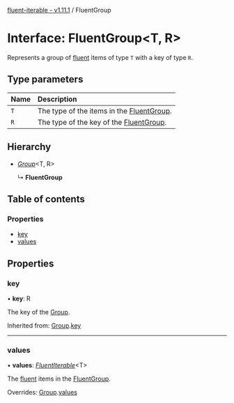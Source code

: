[fluent-iterable - v1.11.1](../README.md) / FluentGroup

# Interface: FluentGroup<T, R\>

Represents a group of [fluent](../README.md#fluent) items of type `T` with a key of type `R`.

## Type parameters

Name | Description |
:------ | :------ |
`T` | The type of the items in the [FluentGroup](fluentgroup.md).   |
`R` | The type of the key of the [FluentGroup](fluentgroup.md).    |

## Hierarchy

* [*Group*](group.md)<T, R\>

  ↳ **FluentGroup**

## Table of contents

### Properties

- [key](fluentgroup.md#key)
- [values](fluentgroup.md#values)

## Properties

### key

• **key**: R

The key of the [Group](group.md).

Inherited from: [Group](group.md).[key](group.md#key)

___

### values

• **values**: [*FluentIterable*](fluentiterable.md)<T\>

The [fluent](../README.md#fluent) items in the [FluentGroup](fluentgroup.md).

Overrides: [Group](group.md).[values](group.md#values)
